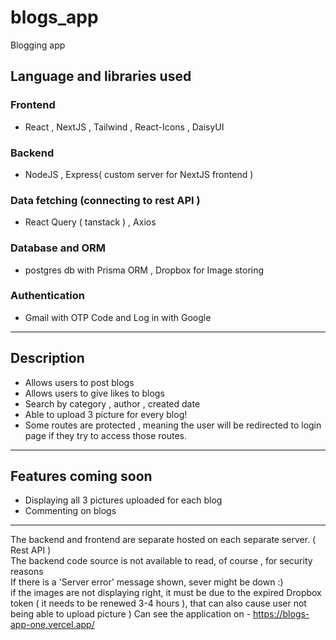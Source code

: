 # blogs_app
Blogging app 

## Language and libraries used

### Frontend
- React , NextJS , Tailwind , React-Icons , DaisyUI
### Backend
- NodeJS , Express( custom server for NextJS frontend )
### Data fetching (connecting to rest API )
- React Query ( tanstack ) , Axios
### Database and ORM
- postgres db with Prisma ORM , Dropbox for Image storing
### Authentication  
- Gmail with OTP Code and Log in with Google
---
## Description 
- Allows users to post blogs 
- Allows users to give likes to blogs
- Search by category , author , created date
- Able to upload 3 picture for every blog!
- Some routes are protected , meaning the user will be redirected to login page if they try to access those routes.
---
## Features coming soon
- Displaying all 3 pictures uploaded for each blog
- Commenting on blogs
---
The backend and frontend are separate hosted on each separate server. ( Rest API ) <br />
The backend code source is not available to read, of course , for security reasons <br />
If there is a 'Server error' message shown, sever might be down :)  <br />
if the images are not displaying right, it must be due to the expired Dropbox token ( it needs to be renewed 3-4 hours ), that can also cause user not being able to upload picture )
Can see the application on - https://blogs-app-one.vercel.app/
